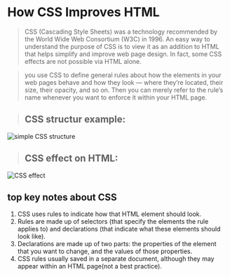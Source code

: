 # How CSS Improves HTML
>CSS (Cascading Style Sheets) was a technology recommended by the World Wide Web Consortium (W3C) in 1996. An easy way to understand the purpose of CSS is to view it as an addition to HTML that helps simplify and improve web page design. In fact, some CSS effects are not possible via HTML alone. 

>you use CSS to define general rules about how the elements in your web pages behave and how they look — where they’re located, their size, their opacity, and so on. Then you can merely refer to the rule’s name whenever you want to enforce it within your HTML page.

> ## CSS structur example:
![simple CSS structure](https://io.bikegremlin.com/wp-content/uploads/2019/11/css-structure.png)

> ## CSS effect on HTML:
![ CSS effect](https://help.madcapsoftware.com/flare2019r2/Content/Resources/Images/Flare/Styles/Page-Structure.png)

## top key notes about CSS
1. CSS uses rules to indicate how that
    HTML element should look.
2. Rules are made up of selectors (that specify the
elements the rule applies to) and declarations (that
indicate what these elements should look like).
3.  Declarations are made up of two parts: the properties
of the element that you want to change, and the values
of those properties.
4. CSS rules usually saved in a separate document,
although they may appear within an HTML page(not a best practice).  